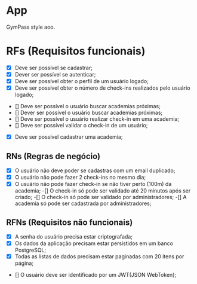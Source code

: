 # App

GymPass style aoo.

# RFs (Requisitos funcionais)

- [x] Deve ser possível se cadastrar;
- [x] Dever ser possível se autenticar;
- [x] Deve ser possível obter o perfil de um usuário logado;
- [x] Deve ser possível obter o número de check-ins realizados pelo usuário logado;
- [] Deve ser possível o usuário buscar academias próximas;
- [] Dever ser possível o usuário buscar academias próximas;
- [] Deve ser possível o usuário realizar check-in em uma academia;
- [] Deve ser possível validar o check-in de um usuário;
- [x] Deve ser possível cadastrar uma academia;


## RNs (Regras de negócio)

-[x] O usuário não deve poder se cadastras com um email duplicado;
-[x] O usuário não pode fazer 2 check-ins no mesmo dia;
-[x] O usuário não pode fazer check-in se não tiver perto (100m) da academia;
-[] O check-in só pode ser validado até 20 minutos após ser criado;
-[] O check-in só pode ser validado por administradores;
-[] A academia só pode ser cadastrada por administradores;

## RFNs (Requisitos não funcionais)

- [x] A senha do usuário precisa estar criptografada;
- [x] Os dados da aplicação precisam estar persistidos em um banco PostgreSQL;
- [x] Todas as listas de dados precisam estar paginadas com 20 itens por página;
- [] O usuário deve ser identificado por um JWT(JSON WebToken);